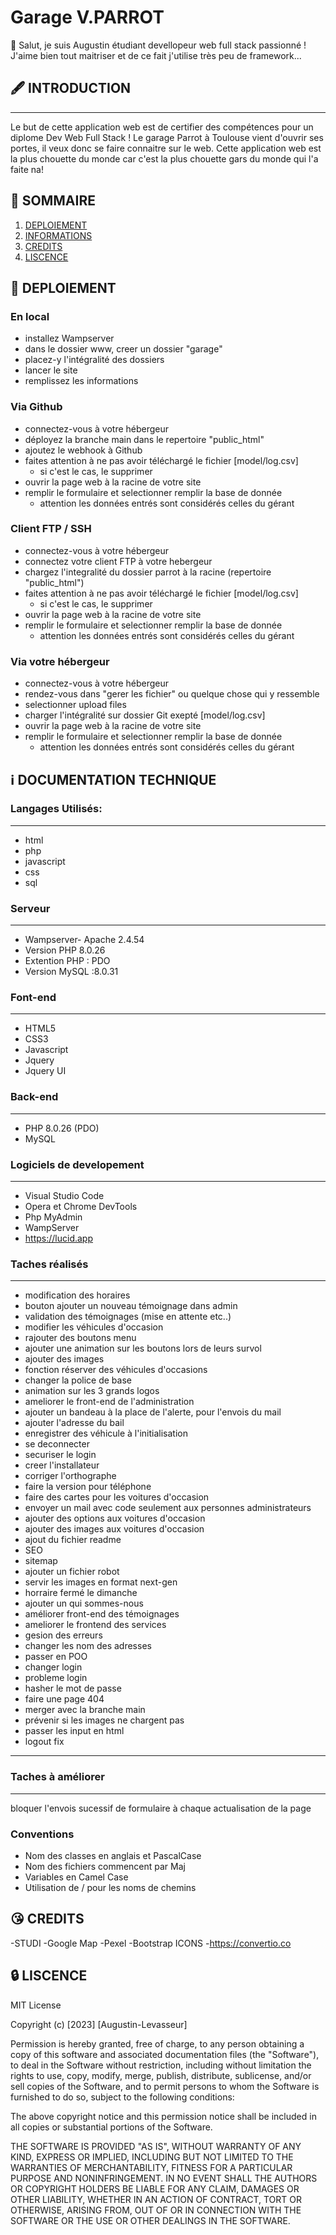 # Garage V.PARROT
👋 Salut, je suis Augustin étudiant devellopeur web full stack passionné ! 
J'aime bien tout maitriser et de ce fait j'utilise très peu de framework...

## 🖋️ INTRODUCTION
***
Le but de cette application web est de certifier des compétences pour un diplome Dev Web Full Stack !
Le garage Parrot à Toulouse vient d'ouvrir ses portes, il veux donc se faire connaitre sur le web.
Cette application web est la plus chouette du monde car c'est la plus chouette gars du monde qui l'a faite na!

## 📖 SOMMAIRE
1. [DEPLOIEMENT](#Déploiement)
2. [INFORMATIONS](#INFORMATIONS)
3. [CREDITS](#CREDITS)
4. [LISCENCE](#LISCENCE)

## 🚀 DEPLOIEMENT
### En local
- installez Wampserver
- dans le dossier www, creer un dossier "garage"
- placez-y l'intégralité des dossiers
- lancer le site 
- remplissez les informations 

### Via Github
- connectez-vous à votre hébergeur
- déployez la branche main dans le repertoire "public_html"
- ajoutez le webhook à Github
- faites attention à ne pas avoir téléchargé le fichier [model/log.csv]
    - si c'est le cas, le supprimer
- ouvrir la page web à la racine de votre site
- remplir le formulaire et selectionner remplir la base de donnée
    - attention les données entrés sont considérés celles du gérant

### Client FTP / SSH
- connectez-vous à votre hébergeur
- connectez votre client FTP à votre hebergeur
- chargez l'integralité du dossier parrot à la racine (repertoire "public_html")
- faites attention à ne pas avoir téléchargé le fichier [model/log.csv]
    - si c'est le cas, le supprimer
- ouvrir la page web à la racine de votre site
- remplir le formulaire et selectionner remplir la base de donnée
	- attention les données entrés sont considérés celles du gérant

### Via votre hébergeur
- connectez-vous à votre hébergeur
- rendez-vous dans "gerer les fichier" ou quelque chose qui y ressemble
- selectionner upload files
- charger l'intégralité sur dossier Git exepté [model/log.csv]
- ouvrir la page web à la racine de votre site
- remplir le formulaire et selectionner remplir la base de donnée
	- attention les données entrés sont considérés celles du gérant


## ℹ️ DOCUMENTATION TECHNIQUE

### Langages Utilisés:
***
- html
- php
- javascript
- css
- sql

### Serveur
***
- Wampserver- Apache 2.4.54
- Version PHP 8.0.26
- Extention PHP : PDO
- Version MySQL :8.0.31

### Font-end
***
- HTML5
- CSS3
- Javascript
- Jquery
- Jquery UI

### Back-end
***
- PHP 8.0.26 (PDO)
- MySQL


### Logiciels de developement
***
- Visual Studio Code
- Opera et Chrome DevTools
- Php MyAdmin
- WampServer
- https://lucid.app


### Taches réalisés
***
- modification des horaires
- bouton ajouter un nouveau témoignage dans admin
- validation des témoignages (mise en attente etc..)
- modifier les véhicules d'occasion
- rajouter des boutons menu
- ajouter une animation sur les boutons lors de leurs survol
- ajouter des images
- fonction réserver des véhicules d'occasions
- changer la police de base
- animation sur les 3 grands logos
- ameliorer le front-end de l'administration
- ajouter un bandeau à la place de l'alerte, pour l'envois du mail
- ajouter l'adresse du bail
- enregistrer des véhicule à l'initialisation
- se deconnecter
- securiser le login
- creer l'installateur
- corriger l'orthographe
- faire la version pour téléphone
- faire des cartes pour les voitures d'occasion
- envoyer un mail avec code seulement aux personnes administrateurs
- ajouter des options aux voitures d'occasion
- ajouter des images aux voitures d'occasion
- ajout du fichier readme
- SEO
- sitemap
- ajouter un fichier robot
- servir les images en format next-gen
- horraire fermé le dimanche
- ajouter un qui sommes-nous
- améliorer front-end des témoignages
- ameliorer le frontend des services
- gesion des erreurs
- changer les nom des adresses
- passer en POO
- changer login 
- probleme login
- hasher le mot de passe
- faire une page 404
- merger avec la branche main
- prévenir si les images ne chargent pas
- passer les input en html
- logout fix
***

### Taches à améliorer
***
bloquer l'envois sucessif de formulaire à chaque actualisation de la page


### Conventions
- Nom des classes en anglais et PascalCase
- Nom des fichiers commencent par Maj
- Variables en Camel Case
- Utilisation de / pour les noms de chemins


## 😘 CREDITS
-STUDI
-Google Map
-Pexel
-Bootstrap ICONS
-https://convertio.co

## 🔒 LISCENCE
MIT License

Copyright (c) [2023] [Augustin-Levasseur]

Permission is hereby granted, free of charge, to any person obtaining a copy
of this software and associated documentation files (the "Software"), to deal
in the Software without restriction, including without limitation the rights
to use, copy, modify, merge, publish, distribute, sublicense, and/or sell
copies of the Software, and to permit persons to whom the Software is
furnished to do so, subject to the following conditions:

The above copyright notice and this permission notice shall be included in all
copies or substantial portions of the Software.

THE SOFTWARE IS PROVIDED "AS IS", WITHOUT WARRANTY OF ANY KIND, EXPRESS OR
IMPLIED, INCLUDING BUT NOT LIMITED TO THE WARRANTIES OF MERCHANTABILITY,
FITNESS FOR A PARTICULAR PURPOSE AND NONINFRINGEMENT. IN NO EVENT SHALL THE
AUTHORS OR COPYRIGHT HOLDERS BE LIABLE FOR ANY CLAIM, DAMAGES OR OTHER
LIABILITY, WHETHER IN AN ACTION OF CONTRACT, TORT OR OTHERWISE, ARISING FROM,
OUT OF OR IN CONNECTION WITH THE SOFTWARE OR THE USE OR OTHER DEALINGS IN THE
SOFTWARE.

